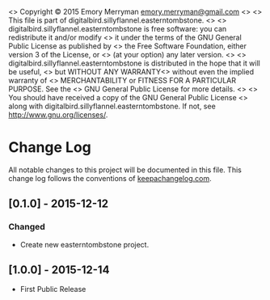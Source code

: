 <>    Copyright © 2015 Emory Merryman <emory.merryman@gmail.com>
<>
<>   This file is part of digitalbird.sillyflannel.easterntombstone.
<>
<>    digitalbird.sillyflannel.easterntombstone is free software: you can redistribute it and/or modify
<>    it under the terms of the GNU General Public License as published by
<>    the Free Software Foundation, either version 3 of the License, or
<>    (at your option) any later version.
<>
<>    digitalbird.sillyflannel.easterntombstone is distributed in the hope that it will be useful,
<>    but WITHOUT ANY WARRANTY<> without even the implied warranty of
<>    MERCHANTABILITY or FITNESS FOR A PARTICULAR PURPOSE.  See the
<>    GNU General Public License for more details.
<>
<>    You should have received a copy of the GNU General Public License
<>    along with digitalbird.sillyflannel.easterntombstone.  If not, see <http://www.gnu.org/licenses/>.
# Change Log
All notable changes to this project will be documented in this file. This change log follows the conventions of [keepachangelog.com](http://keepachangelog.com/).

## [0.1.0] - 2015-12-12
### Changed
- Create new easterntombstone project.

## [1.0.0] - 2015-12-14
- First Public Release
